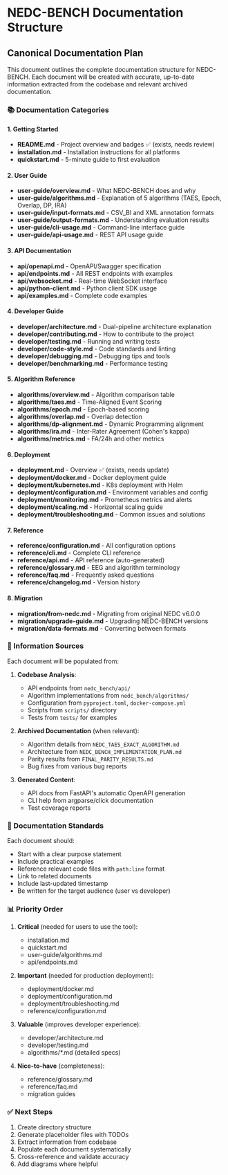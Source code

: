 # NEDC-BENCH Documentation Structure

## Canonical Documentation Plan

This document outlines the complete documentation structure for NEDC-BENCH. Each document will be created with accurate, up-to-date information extracted from the codebase and relevant archived documentation.

### 📚 Documentation Categories

#### 1. Getting Started

- **README.md** - Project overview and badges ✅ (exists, needs review)
- **installation.md** - Installation instructions for all platforms
- **quickstart.md** - 5-minute guide to first evaluation

#### 2. User Guide

- **user-guide/overview.md** - What NEDC-BENCH does and why
- **user-guide/algorithms.md** - Explanation of 5 algorithms (TAES, Epoch, Overlap, DP, IRA)
- **user-guide/input-formats.md** - CSV_BI and XML annotation formats
- **user-guide/output-formats.md** - Understanding evaluation results
- **user-guide/cli-usage.md** - Command-line interface guide
- **user-guide/api-usage.md** - REST API usage guide

#### 3. API Documentation

- **api/openapi.md** - OpenAPI/Swagger specification
- **api/endpoints.md** - All REST endpoints with examples
- **api/websocket.md** - Real-time WebSocket interface
- **api/python-client.md** - Python client SDK usage
- **api/examples.md** - Complete code examples

#### 4. Developer Guide

- **developer/architecture.md** - Dual-pipeline architecture explanation
- **developer/contributing.md** - How to contribute to the project
- **developer/testing.md** - Running and writing tests
- **developer/code-style.md** - Code standards and linting
- **developer/debugging.md** - Debugging tips and tools
- **developer/benchmarking.md** - Performance testing

#### 5. Algorithm Reference

- **algorithms/overview.md** - Algorithm comparison table
- **algorithms/taes.md** - Time-Aligned Event Scoring
- **algorithms/epoch.md** - Epoch-based scoring
- **algorithms/overlap.md** - Overlap detection
- **algorithms/dp-alignment.md** - Dynamic Programming alignment
- **algorithms/ira.md** - Inter-Rater Agreement (Cohen's kappa)
- **algorithms/metrics.md** - FA/24h and other metrics

#### 6. Deployment

- **deployment.md** - Overview ✅ (exists, needs update)
- **deployment/docker.md** - Docker deployment guide
- **deployment/kubernetes.md** - K8s deployment with Helm
- **deployment/configuration.md** - Environment variables and config
- **deployment/monitoring.md** - Prometheus metrics and alerts
- **deployment/scaling.md** - Horizontal scaling guide
- **deployment/troubleshooting.md** - Common issues and solutions

#### 7. Reference

- **reference/configuration.md** - All configuration options
- **reference/cli.md** - Complete CLI reference
- **reference/api.md** - API reference (auto-generated)
- **reference/glossary.md** - EEG and algorithm terminology
- **reference/faq.md** - Frequently asked questions
- **reference/changelog.md** - Version history

#### 8. Migration

- **migration/from-nedc.md** - Migrating from original NEDC v6.0.0
- **migration/upgrade-guide.md** - Upgrading NEDC-BENCH versions
- **migration/data-formats.md** - Converting between formats

### 📝 Information Sources

Each document will be populated from:

1. **Codebase Analysis**:

   - API endpoints from `nedc_bench/api/`
   - Algorithm implementations from `nedc_bench/algorithms/`
   - Configuration from `pyproject.toml`, `docker-compose.yml`
   - Scripts from `scripts/` directory
   - Tests from `tests/` for examples

1. **Archived Documentation** (when relevant):

   - Algorithm details from `NEDC_TAES_EXACT_ALGORITHM.md`
   - Architecture from `NEDC_BENCH_IMPLEMENTATION_PLAN.md`
   - Parity results from `FINAL_PARITY_RESULTS.md`
   - Bug fixes from various bug reports

1. **Generated Content**:

   - API docs from FastAPI's automatic OpenAPI generation
   - CLI help from argparse/click documentation
   - Test coverage reports

### 🎯 Documentation Standards

Each document should:

- Start with a clear purpose statement
- Include practical examples
- Reference relevant code files with `path:line` format
- Link to related documents
- Include last-updated timestamp
- Be written for the target audience (user vs developer)

### 📊 Priority Order

1. **Critical** (needed for users to use the tool):

   - installation.md
   - quickstart.md
   - user-guide/algorithms.md
   - api/endpoints.md

1. **Important** (needed for production deployment):

   - deployment/docker.md
   - deployment/configuration.md
   - deployment/troubleshooting.md
   - reference/configuration.md

1. **Valuable** (improves developer experience):

   - developer/architecture.md
   - developer/testing.md
   - algorithms/\*.md (detailed specs)

1. **Nice-to-have** (completeness):

   - reference/glossary.md
   - reference/faq.md
   - migration guides

### ✅ Next Steps

1. Create directory structure
1. Generate placeholder files with TODOs
1. Extract information from codebase
1. Populate each document systematically
1. Cross-reference and validate accuracy
1. Add diagrams where helpful
